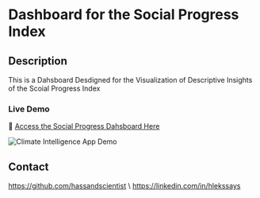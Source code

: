 # Dashboard for the Social Progress Index

## Description
This is a Dahsboard Desdigned for the Visualization of Descriptive Insights of the Scoial Progress Index
### Live Demo

🔗 [Access the Social Progress Dahsboard Here](https://hassandscientist.shinyapps.io/GSPI/)

![Climate Intelligence App Demo](GSPI.gif)

## Contact
https://github.com/hassandscientist \\
https://linkedin.com/in/hlekssays
